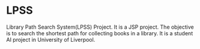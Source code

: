 LPSS
====

Library Path Search System(LPSS) Project. It is a JSP project. The objective is to search the shortest path for collecting books in a library. It is a student AI project in University of Liverpool.
